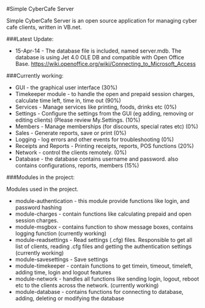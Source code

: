 #Simple CyberCafe Server

Simple CyberCafe Server is an open source application for managing cyber cafe clients, written in VB.net. 

###Latest Update:
- 15-Apr-14 - The database file is included, named server.mdb. The database is using Jet 4.0 OLE DB and compatible with Open Office Base. https://wiki.openoffice.org/wiki/Connecting_to_Microsoft_Access

###Currently working:

- GUI - the graphical user interface (30%)
- Timekeeper module - to handle the open and prepaid session charges, calculate time left, time in, time out (90%)
- Services - Manage services like printing, foods, drinks etc (0%)
- Settings - Configure the settings from the GUI (eg adding, removing or editing clients) (Please review My.Settings. (10%)
- Members - Manage memberships (for discounts, special rates etc) (0%)
- Sales - Generate reports, save or print (0%)
- Logging - log errors and other events for troubleshooting (0%)
- Receipts and Reports - Printing receipts, reports, POS functions (20%)
- Network - control the clients remotely. (0%)
- Database - the database contains username and password. also contains configurations, reports, members (15%)

###Modules in the project:

Modules used in the project. 

- module-authentication - this module provide functions like login, and password hashing
- module-charges - contain functions like calculating prepaid and open session charges. 
- module-msgbox - contains function to show message boxes, contains logging function (currently working)
- module-readsettings - Read settings (.cfg) files. Responsible to get all list of clients, reading .cfg files and getting the authentication settings (currently working)
- module-savesettings - Save settings
- module-timekeeper - contain functions to get timein, timeout, timeleft, adding time, login and logout features
- module-network - handles all functions like sending login, logout, reboot etc to the clients across the network. (currently working)
- module-database - contains functions for connecting to database, adding, deleting or modifying the database
